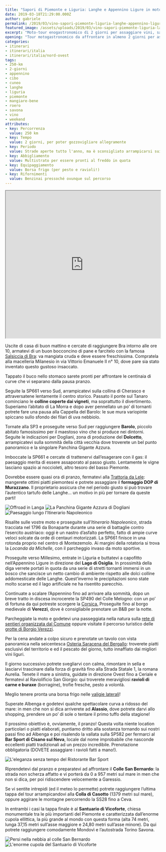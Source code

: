 ```yaml
---
title: "Sapori di Piemonte e Liguria: Langhe e Appennino Ligure in moto"
date: 2019-03-18T21:29:00.000Z
author: gabriele
permalink: /2019/03/vino-sapori-piemonte-liguria-langhe-appennino-ligure-in-moto
featured_image: /assets/uploads/2019/03/vino-sapori-piemonte-liguria-langhe-appennino-ligure-in-moto/galleries/DSC00803.jpg
excerpt: "Moto-tour enogastronomico di 2 giorni per assaggiare vini, sapori e tornanti tra Piemonte e Liguria"
opening: "Tour motogastronomico da affrontare in almeno 2 giorni per assaporare con calma vini, delizie e le centinaia di curve che si snodando a cavallo di Piemonte e Liguria, tra i colli delle Langhe e i monti dell'Appennino."
categories:
- itinerari
- itinerari/italia
- itinerari/italia/nord-ovest
tags:
- 250-km
- 2-giorni
- appennino
- cibo
- cuneo
- langhe
- liguria
- piemonte
- mangiare-bene
- roero
- savona
- vino
- weekend
attributes:
- key: Percorrenza
  value: 250 km
- key: Tempo
  value: 2 giorni, per poter gozzovigliare allegramente
- key: Periodo
  value: Strade aperte tutto l'anno, ma è sconsigliato arrampicarsi sui passi appenninici in presenza di freddo e neve
- key: Abbigliamento
  value: Multistrato per essere pronti al freddo in quota
- key: Equipaggiamento
  value: Borsa frigo (per pesto e ravioli!)
- key: Rifornimenti
  value: Benzinai pressoché ovunque sul percorso
---
```

<iframe src="https://www.google.com/maps/d/u/1/embed?mid=1RYCZnHthKaj_lwS73rTT4gla8_L3gmQJ" width="100%" height="480"></iframe>

Uscite di casa di buon mattino e cercate di raggiungere Bra intorno alle ore 10, armatevi di un buon bocconcino di pane e farcitelo con la famosa [Salsiccia di Bra](http://www.salsicciadibra.it/): va mangiata cruda e deve essere freschissima. Compratela alla macelleria Milanesio in via Vittorio Emanuele II n° 10, dove pare sia stato inventato questo gustoso insaccato.

Tappato il buco nello stomaco sarete pronti per affrontare le centinaia di curve che vi separano dalla pausa pranzo.

Seguite la SP661 verso Sud, arrampicatevi sulla collina di Cherasco e attraversatene lentamente il centro storico. Passato il ponte sul Tanaro cominciano le **colline coperte dai vigneti**, ma soprattutto il divertimento. Superiamo l’abitato di La Morra e dopo aver pennellato un po’ di tornanti potrete fare una pausa alla Cappella del Barolo: le sue mura variopinte spiccano sullo sfondo dei filari di uva nebbiolo.

Tornate alla SP3 e proseguite verso Sud per raggiungere **Barolo**, piccolo abitato famosissimo per il maestoso vino che si produce nei dintorni. Seguite le indicazioni per Dogliani, zona di produzione del **Dolcetto**, arrampicatevi sulla sommità della città vecchia dove troverete un bel punto panoramico e la singolare Panchina Gigante Azzura.

Imboccate la SP661 e cercate di trattenervi dall’esagerare con il gas: il paesaggio merita di essere assaporato al passo giusto. Lentamente le vigne lasciano spazio ai noccioleti, altro tesoro del basso Piemonte.

Dovrebbe essere quasi ora di pranzo, fermatevi alla [Trattoria da Lele](http://www.trattoriadalele.it): mangerete ottimi piatti piemontesi e potrete assaggiare il **formaggio DOP di Murazzano**. Il proprietario assicura che nel periodo giusto si può trovare l’autentico tartufo delle Langhe… un motivo in più per tornare da queste parti!

![Offroad in Langa](/assets/uploads/2019/03/vino-sapori-piemonte-liguria-langhe-appennino-ligure-in-moto/galleries/DSC00803.jpg "Offroad in Langa")
![La Panchina Gigante Azzura di Dogliani](/assets/uploads/2019/03/vino-sapori-piemonte-liguria-langhe-appennino-ligure-in-moto/galleries/DSC00826.jpg "La Panchina Gigante Azzura di Dogliani")
![Paesaggio lungo l'Itinerario Napoleonico](/assets/uploads/2019/03/vino-sapori-piemonte-liguria-langhe-appennino-ligure-in-moto/galleries/IMG_20190316_150658.jpg "Paesaggio lungo l’Itinerario Napoleonico")

Risalite sulle vostre moto e proseguite sull’*Itinerario Napoleonico*, strada tracciata nel 1796 da Bonaparte durante una serie di battaglie contro l’esercito austriaco: oggi è un nastro d’asfalto perfetto, fatto di ampie curve veloci solcate da orde di centauri motorizzati. La SP661 finisce in una rotonda proprio nel centro di Montezemolo. Ai margini della rotatoria si trova la *Locanda da Michelle*, con il parcheggio invaso da moto sportive.

Proseguite verso Millesimo, entrate in Liguria e buttatevi a capofitto nell’Appennino Ligure in direzione del **Lago di Osiglia**. In prossimità della diga verrete portati in quota da una serie di stretti tornanti immersi in un bosco che sancisce un netto cambio di ambiente rispetto alle dolci colline addomesticate delle Langhe. Quest’inverno le precipitazioni sono state molto scarse ed il lago artificiale ne ha risentito parecchio.

Continuate a scalare l’Appennino fino ad arrivare alla sommità, dopo un breve tratto in discesa incrocerete la SP490 del Colle Melogno: con un po’ di fortuna da qui potreste scorgere la [Corsica.](https://edit.motoviaggiatori.it/2017/06/weekend-moto-corsica/) Proseguite fino al borgo medievale di **Verezzi**, dove è consigliabile prenotare un B&B per la notte.

Parcheggiate la moto e godetevi una passeggiata nella natura sulla [rete di sentieri organizzata dal Comune](https://www.comuneborgioverezzi.gov.it/wp-content/uploads/2015/01/carta-sentieri-e-grotte-borgio-verezzi_2015.pdf) oppure visitate il percorso turistico delle [grotte di Borgio Verezzi](https://www.grottediborgio.it).

Per la cena andate a colpo sicuro e prenotate un tavolo con vista panoramica nella seicentesca [Osteria Saracena del Bergallo](http://www.ristorantebergallo.com): troverete piatti esclusivi del territorio e ed il pescato del giorno, tutto innaffiato dai migliori vini liguri.

Il giorno successivo potrete svegliarvi con calma, rimontare in sella e lasciarvi trascinare dalla forza di gravità fino alla Strada Statale 1, la romana Aurelia. Tenete il mare a sinistra, guidate in direzione Ovest fino a Ceriale e fermatevi al Raviolificio San Giorgio: qui troverete meravigliosi **ravioli di carne e buraxe** (borragine), trofie fresche, pesto a volontà.

<p class="message pro-tip">Meglio tenere pronta una borsa frigo nelle <a href="/2018/04/borse-alluminio-heavy-duties-bmw-r1200gs/">valigie laterali</a>!</p>

Superate Albenga e godetevi qualche spettacolare curva a ridosso del mare: in men che non si dica arriverete ad **Alassio**, dove potrete darvi allo shopping, prendere un po’ di sole o tentare il primo tuffo della stagione!

Il prossimo obiettivo è, ovviamente, il pranzo! Questa volta niente location particolari o piatti elaborati, puntiamo dritto alla sostanza tornando sui nostri passi fino ad Albenga e poi risalendo la vallata sulla SP582 per fermarci al **Bar Sport di Cisano sul Neva**, locale dal nome improbabile che nasconde eccellenti piatti tradizionali ad un prezzo incredibile. Prenotazione obbligatoria (DOVETE assaggiare i ravioli fatti a mano!).

![L'eleganza senza tempo del Ristorante Bar Sport](/assets/uploads/2019/03/vino-sapori-piemonte-liguria-langhe-appennino-ligure-in-moto/galleries/DSC00833.jpg "L’eleganza senza tempo del Ristorante Bar Sport")

Riprendetevi dal pranzo e preparatevi ad affrontare il **Colle San Bernardo**: la strada non scherza affatto e vi porterà da 0 a 957 metri sul mare in men che non si dica, per poi ridiscendere velocemente a Garessio.

Se vi sentite intrepidi (ed il meteo lo permette) potrete raggiungere l’ultima tappa del tour arrampicandovi alla **Colla di Casotto** (1379 metri sul mare), oppure aggirare le montagne percorrendo la SS28 fino a Ceva.

In entrambi i casi la tappa finale è al **Santuario di Vicoforte**, chiesa monumentale tra le più importanti del Piemonte e caratterizzata dall’enorme cupola ellittica, la più grande al mondo con questa forma (alta 74 metri, lunga 37,15 metri sull’asse maggiore e 24,80 metri sull’asse minore). Da qui potrete raggiungere comodamente Mondovì e l’autostrada Torino Savona.

![Persi nella nebbia al colle San Bernardo](/assets/uploads/2019/03/vino-sapori-piemonte-liguria-langhe-appennino-ligure-in-moto/galleries/DSC00840.jpg "Persi nella nebbia al colle San Bernardo")
![L'enorme cupola del Santuario di Vicoforte](/assets/uploads/2019/03/vino-sapori-piemonte-liguria-langhe-appennino-ligure-in-moto/galleries/DSC00846.jpeg "L’enorme cupola del Santuario di Vicoforte")
